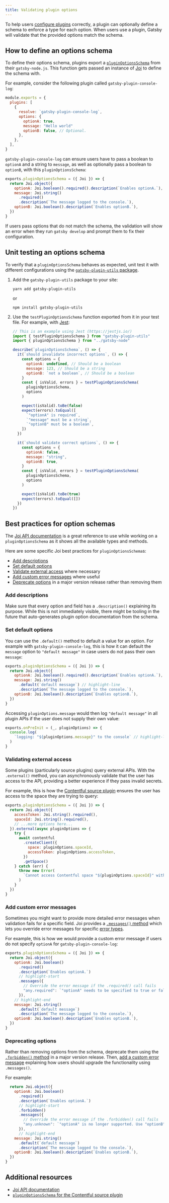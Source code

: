 ```yaml
---
title: Validating plugin options
---
```


To help users [configure plugins](/docs/configuring-usage-with-plugin-options/) correctly, a plugin can optionally define a schema to enforce a type for each option. When users use a plugin, Gatsby will validate that the provided options match the schema.

## How to define an options schema

To define their options schema, plugins export a [`pluginOptionsSchema`](/docs/node-apis/#pluginOptionsSchema) from their `gatsby-node.js`. This function gets passed an instance of [Joi](https://joi.dev) to define the schema with.

For example, consider the following plugin called `gatsby-plugin-console-log`:

```javascript:title=gatsby-config.js
module.exports = {
  plugins: [
    {
      resolve: `gatsby-plugin-console-log`,
      options: {
        optionA: true,
        message: "Hello world"
        optionB: false, // Optional.
      },
    },
  ],
}
```

`gatsby-plugin-console-log` can ensure users have to pass a boolean to `optionA` and a string to `message`, as well as optionally pass a boolean to `optionB`, with this `pluginOptionsSchema`:

```javascript:title=plugins/gatsby-plugin-console-log/gatsby-node.js
exports.pluginOptionsSchema = ({ Joi }) => {
  return Joi.object({
    optionA: Joi.boolean().required().description(`Enables optionA.`),
    message: Joi.string()
      .required()
      .description(`The message logged to the console.`),
    optionB: Joi.boolean().description(`Enables optionB.`),
  })
}
```

If users pass options that do not match the schema, the validation will show an error when they run `gatsby develop` and prompt them to fix their configuration.

## Unit testing an options schema

To verify that a `pluginOptionsSchema` behaves as expected, unit test it with different configurations using the [`gatsby-plugin-utils` package](https://github.com/gatsbyjs/gatsby/tree/master/packages/gatsby-plugin-utils#testpluginoptionsschema).

1. Add the `gatsby-plugin-utils` package to your site:

   ```shell
   yarn add gatsby-plugin-utils
   ```

   or

   ```shell
   npm install gatsby-plugin-utils
   ```

2. Use the `testPluginOptionsSchema` function exported from it in your test file. For example, with [Jest](https://jestjs.io):

   ```javascript:title=plugins/gatsby-plugin-console/__tests__/gatsby-node.test.js
   // This is an example using Jest (https://jestjs.io/)
   import { testPluginOptionsSchema } from "gatsby-plugin-utils"
   import { pluginOptionsSchema } from "../gatsby-node"

   describe(`pluginOptionsSchema`, () => {
     it(`should invalidate incorrect options`, () => {
       const options = {
         optionA: undefined, // Should be a boolean
         message: 123, // Should be a string
         optionB: `not a boolean`, // Should be a boolean
       }
       const { isValid, errors } = testPluginOptionsSchema(
         pluginOptionsSchema,
         options
       )

       expect(isValid).toBe(false)
       expect(errors).toEqual([
         `"optionA" is required`,
         `"message" must be a string`,
         `"optionB" must be a boolean`,
       ])
     })

     it(`should validate correct options`, () => {
       const options = {
         optionA: false,
         message: "string",
         optionB: true,
       }
       const { isValid, errors } = testPluginOptionsSchema(
         pluginOptionsSchema,
         options
       )

       expect(isValid).toBe(true)
       expect(errors).toEqual([])
     })
   })
   ```

## Best practices for option schemas

The [Joi API documentation](https://joi.dev/api/) is a great reference to use while working on a `pluginOptionsSchema` as it shows all the available types and methods.

Here are some specific Joi best practices for `pluginOptionsSchema`s:

- [Add descriptions](#add-descriptions)
- [Set default options](#set-default-options)
- [Validate external access](#validate-external-access) where necessary
- [Add custom error messages](#add-custom-error-messages) where useful
- [Deprecate options](#deprecating-options) in a major version release rather than removing them

### Add descriptions

Make sure that every option and field has a `.description()` explaining its purpose. While this is not immediately visible, there might be tooling in the future that auto-generates plugin option documentation from the schema.

### Set default options

You can use the `.default()` method to default a value for an option. For example with `gatsby-plugin-console-log`, this is how it can default the `message` option to `"default message"` in case users do not pass their own `message`:

```javascript:title=plugins/gatsby-plugin-console-log/gatsby-node.js
exports.pluginOptionsSchema = ({ Joi }) => {
  return Joi.object({
    optionA: Joi.boolean().required().description(`Enables optionA.`),
    message: Joi.string()
      .default(`default message`) // highlight-line
      .description(`The message logged to the console.`),
    optionB: Joi.boolean().description(`Enables optionB.`),
  })
}
```

Accessing `pluginOptions.message` would then log `"default message"` in all plugin APIs if the user does not supply their own value:

```javascript:title=plugins/gatsby-plugin-console-log/gatsby-node.js
exports.onPreInit = (_, pluginOptions) => {
  console.log(
    `logging: "${pluginOptions.message}" to the console` // highlight-line
  )
}
```

### Validating external access

Some plugins (particularly source plugins) query external APIs. With the `.external()` method, you can asynchronously validate that the user has access to the API, providing a better experience if they pass invalid secrets.

For example, this is how the [Contentful source plugin](/plugins/gatsby-source-contentful/) ensures the user has access to the space they are trying to query:

```javascript:title=gatsby-source-contentful/gatsby-node.js
exports.pluginOptionsSchema = ({ Joi }) => {
  return Joi.object({
    accessToken: Joi.string().required(),
    spaceId: Joi.string().required(),
    // ...more options here...
  }).external(async pluginOptions => {
    try {
      await contentful
        .createClient({
          space: pluginOptions.spaceId,
          accessToken: pluginOptions.accessToken,
        })
        .getSpace()
    } catch (err) {
      throw new Error(
        `Cannot access Contentful space "${pluginOptions.spaceId}" with the provided access token. Double check they are correct and try again!`
      )
    }
  })
}
```

### Add custom error messages

Sometimes you might want to provide more detailed error messages when validation fails for a specific field. Joi provides a [`.messages()` method](https://github.com/sideway/joi/issues/2109) which lets you override error messages for specific [error types](https://joi.dev/api/?v=17.2.1#list-of-errors).

For example, this is how we would provide a custom error message if users do not specify `optionA` for `gatsby-plugin-console-log`:

```javascript:title=plugins/gatsby-plugin-console-log/gatsby-node.js
exports.pluginOptionsSchema = ({ Joi }) => {
  return Joi.object({
    optionA: Joi.boolean()
      .required()
      .description(`Enables optionA.`)
      // highlight-start
      .messages({
        // Override the error message if the .required() call fails
        "any.required": `"optionA" needs to be specified to true or false. Get the correct value from your dashboard settings.`,
      }),
    // highlight-end
    message: Joi.string()
      .default(`default message`)
      .description(`The message logged to the console.`),
    optionB: Joi.boolean().description(`Enables optionB.`),
  })
}
```

### Deprecating options

Rather than removing options from the schema, deprecate them using the [`.forbidden()` method](https://joi.dev/api/?v=17.2.1#anyforbidden) in a major version release. Then, [add a custom error message](#add-custom-error-messages) explaining how users should upgrade the functionality using `.messages()`.

For example:

```javascript:title=plugins/gatsby-plugin-console-log/gatsby-node.js
  return Joi.object({
    optionA: Joi.boolean()
      .required()
      .description(`Enables optionA.`)
      // highlight-start
      .forbidden()
      .messages({
        // Override the error message if the .forbidden() call fails
        "any.unknown": `"optionA" is no longer supported. Use "optionB" instead by setting it to the same value you had before on "optionA".`,
      }),
      // highlight-end
    message: Joi.string()
      .default(`default message`)
      .description(`The message logged to the console.`),
    optionB: Joi.boolean().description(`Enables optionB.`),
  })
}
```

## Additional resources

- [Joi API documentation](https://joi.dev/api/)
- [`pluginOptionsSchema` for the Contentful source plugin](https://github.com/gatsbyjs/gatsby/blob/af973d4647dc14c85555a2ad8f1aff08028ee3b7/packages/gatsby-source-contentful/src/gatsby-node.js#L75-L159)
